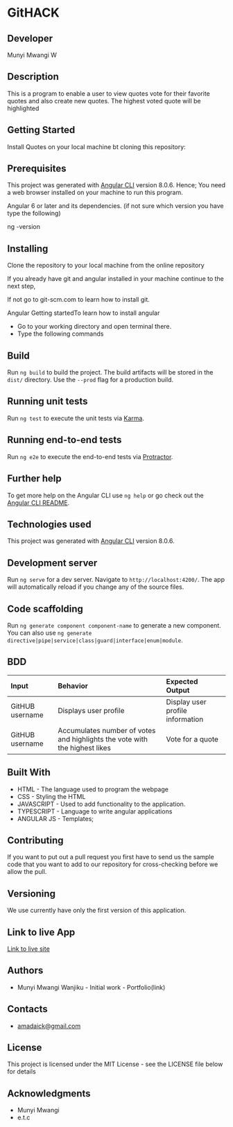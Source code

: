 # GitHACK

## Developer

Munyi Mwangi W

## Description

This is a program to enable a user to view quotes vote for their favorite quotes and also create new quotes. The highest voted quote will be highlighted

## Getting Started

Install Quotes on your local machine bt cloning this repository:

## Prerequisites

This project was generated with [Angular CLI](https://github.com/angular/angular-cli) version 8.0.6.
Hence; You need a web browser installed on your machine to run this program.

Angular 6 or later and its dependencies. (if not sure which version you have type the following)

ng -version

## Installing

Clone the repository to your local machine from the online repository

If you already have git and angular installed in your machine continue to the next step,

If not go to git-scm.com to learn how to install git.

Angular Getting startedTo learn how to install angular

* Go to your working directory and open terminal there.
* Type the following commands

## Build

Run `ng build` to build the project. The build artifacts will be stored in the `dist/` directory. Use the `--prod` flag for a production build.

## Running unit tests

Run `ng test` to execute the unit tests via [Karma](https://karma-runner.github.io).

## Running end-to-end tests

Run `ng e2e` to execute the end-to-end tests via [Protractor](http://www.protractortest.org/).

## Further help

To get more help on the Angular CLI use `ng help` or go check out the [Angular CLI README](https://github.com/angular/angular-cli/blob/master/README.md).

## Technologies used

This project was generated with [Angular CLI](https://github.com/angular/angular-cli) version 8.0.6.

## Development server

Run `ng serve` for a dev server. Navigate to `http://localhost:4200/`. The app will automatically reload if you change any of the source files.

## Code scaffolding

Run `ng generate component component-name` to generate a new component. You can also use `ng generate directive|pipe|service|class|guard|interface|enum|module`.

## BDD

| Input   |  Behavior | Expected Output|
|:--------|:---------|:--------------|
|GitHUB username| Displays user profile | Display user profile information|
|GitHUB username|Accumulates number of votes and highlights the vote with the highest likes|Vote for a quote|Accumulates number of votes and highlights the vote with the highest likes|

## Built With

* HTML - The language used to program the webpage
* CSS - Styling the HTML
* JAVASCRIPT - Used to add functionality to the application.
* TYPESCRIPT - Language to write angular applications
* ANGULAR JS - Templates;

## Contributing

If you want to put out a pull request you first have to send us the sample code that you want to add to our repository for cross-checking before we allow the pull.

## Versioning

We use currently have only the first version of this application.

## Link to live App

<a href="https://munyiwamwangi.github.io/Quotes-App/">Link to live site</a>

## Authors

* Munyi Mwangi Wanjiku  - Initial work - Portfolio(link)

## Contacts

* amadaick@gmail.com

## License

This project is licensed under the MIT License - see the LICENSE file below for details

## Acknowledgments

* Munyi Mwangi
* e.t.c
 